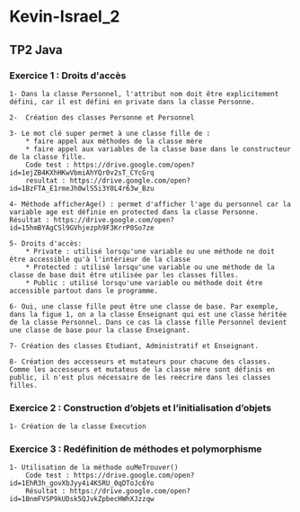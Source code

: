 #	Kevin-Israel_2
##	TP2 Java

### Exercice 1 : Droits d'accès
	1- Dans la classe Personnel, l'attribut nom doit être explicitement défini, car il est défini en private dans la classe Personne.
	
	2-  Création des classes Personne et Personnel
	
	3- Le mot clé super permet à une classe fille de : 
		* faire appel aux méthodes de la classe mère
		* faire appel aux variables de la classe base dans le constructeur de la classe fille.
		Code test : https://drive.google.com/open?id=1ejZB4KXhHKwVbmiAhYQr0v2sT_CYcGrq
		resultat : https://drive.google.com/open?id=1BzFTA_E1rmeJh0wlS5i3Y0L4r63w_Bzu
	
	4- Méthode afficherAge() : permet d'afficher l'age du personnel car la variable age est définie en protected dans la classe Personne.
	Résultat : https://drive.google.com/open?id=15hmBYAgCSl9GVhjezph9F3KrrP0So7ze
	
	5- Droits d'accès:
		* Private : utilisé lorsqu'une variable ou une méthode ne doit être accessible qu'à l'intérieur de la classe
		* Protected : utilisé lorsqu'une variable ou une méthode de la classe de base doit être utilisée par les classes filles.
		* Public : utilisé lorsqu'une variable ou méthode doit être accessible partout dans le programme.

	6- Oui, une classe fille peut être une classe de base. Par exemple, dans la figue 1, on a la classe Enseignant qui est une classe héritée de la classe Personnel. Dans ce cas la classe fille Personnel devient une classe de base pour la classe Enseignant.
	
	7- Création des classes Etudiant, Administratif et Enseignant.

	8- Création des accesseurs et mutateurs pour chacune des classes. 
	Comme les accesseurs et mutateus de la classe mère sont définis en public, il n'est plus nécessaire de les reécrire dans les classes filles. 

### Exercice 2 : Construction d’objets et l’initialisation d’objets
	1- Création de la classe Execution

### Exercice 3 : Redéfinition de méthodes et polymorphisme
	1- Utilisation de la méthode ouMeTrouver()
		Code test : https://drive.google.com/open?id=1EhR3h_govXbJyy4i4KSRU_0qDToJc6Yo
		Résultat : https://drive.google.com/open?id=1BnmFVSP9kUDsk5QJvkZpbecHWhXJzzqw
	